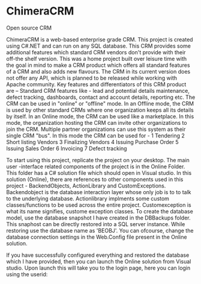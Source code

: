 # ChimeraCRM
Open source CRM

ChimeraCRM is a web-based enterprise grade CRM. This project is created using C#.NET and can run on any SQL database. This CRM provides some additional features which standard CRM vendors don't provide with their off-the shelf version.
This was a home project built over leisure time with the goal in mind to make a CRM product which offers all standard features of a CRM and also adds new flavours. The CRM in its current version does not offer any API, which is planned to be released while working with Apache community. 
Key features and differentiators of this CRM product are – 
 Standard CRM features like - lead and potential details maintenance, defect tracking, dashboards, contact and account details, reporting etc. 
The CRM can be used in "online" or "offline" mode. 
In an Offline mode, the CRM is used by other standard CRMs where one organization keeps all its details by itself.
 In an Online mode, the CRM can be used like a marketplace. In this mode, the organization hosting the CRM can invite other organizations to join the CRM. Multiple partner organizations can use this system as their single CRM "bus". In this mode the CRM can be used for - 1 Tendering 2 Short listing Vendors 3 Finalizing Vendors 4 Issuing Purchase Order 5 Issuing Sales Order 6 Invoicing 7 Defect tracking
 
 To start using this project, replicate the project on your desktop. The main user -interface related components of the project is in the Online Folder. This folder has a C# solution file which should open in Visual studio. In this solution (Online), there are references to other components used in this project - BackendObjects, ActionLibrary and CustomExceptions.
 Backendobject is the database interaction layer whose only job is to to talk to the underlying database. Actionlibrary implments some custom classes/functions to be used across the entire project. Customexception is what its name signifies, custome exception classes.
 To create the database model, use the database snapshot I have created in the DBBackups folder. This snaphost can be directly restored into a SQL server instance. While restoring use the database name as 'BEOBJ'. You can ofcourse, change the database connection settings in the Web.Config file present in the Online solution.

If you have successfully configured everything and restored the database which I have provided, then you can launch the Online solution from Visual studio. Upon launch this will take you to the login page, here you can login using the userid: 

